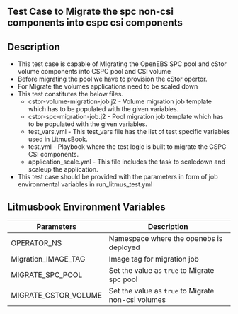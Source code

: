 ## Test Case to Migrate the spc non-csi components into cspc csi components

## Description
   - This test case is capable of Migrating the OpenEBS SPC pool and cStor volume components into CSPC pool and CSI volume
   - Before migrating the pool we have to provision the cStor opertor. 
   - For Migrate the volumes applications need to be scaled down
   - This test constitutes the below files.
     - cstor-volume-migration-job.j2 - Volume migration job template which has to be populated with the given variables.
     - cstor-spc-migration-job.j2 - Pool migration job template which has to be populated with the given variables.
     - test_vars.yml - This test_vars file has the list of test specific variables used in LitmusBook.
     - test.yml - Playbook where the test logic is built to migrate the CSPC CSI components.
     - application_scale.yml - This file includes the task to scaledown and scaleup the application.
   - This test case should be provided with the parameters in form of job environmental variables in run_litmus_test.yml

## Litmusbook Environment Variables

| Parameters              | Description                                                |
| ----------------------- | ---------------------------------------------------------- |
| OPERATOR_NS             | Namespace where the openebs is deployed                    |
| Migration_IMAGE_TAG     | Image tag for migration job                                |
| MIGRATE_SPC_POOL        | Set the value as `true` to Migrate spc pool                |
| MIGRATE_CSTOR_VOLUME    | Set the value as `true` to Migrate non-csi volumes         |
